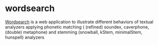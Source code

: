 wordsearch
==========

[Wordsearch](http://dutieq.st.ewi.tudelft.nl/wordsearch/) is a web application to illustrate different behaviors of textual analyzers applying phonetic matching ( (refined) soundex, caverphone, (double) metaphone) and stemming (snowball, kStem, minimalStem, hunspell) analyzers
